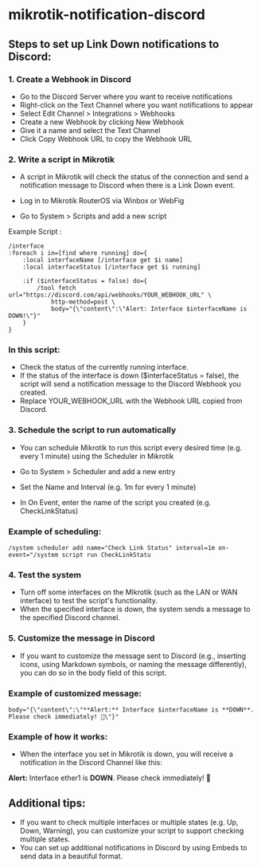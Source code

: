 # mikrotik-notification-discord

## Steps to set up Link Down notifications to Discord:
### 1. Create a Webhook in Discord
- Go to the Discord Server where you want to receive notifications
- Right-click on the Text Channel where you want notifications to appear
- Select Edit Channel > Integrations > Webhooks
- Create a new Webhook by clicking New Webhook
- Give it a name and select the Text Channel
- Click Copy Webhook URL to copy the Webhook URL

### 2. Write a script in Mikrotik
- A script in Mikrotik will check the status of the connection and send a notification message to Discord when there is a Link Down event.

- Log in to Mikrotik RouterOS via Winbox or WebFig
- Go to System > Scripts and add a new script

Example Script :

```
/interface
:foreach i in=[find where running] do={
    :local interfaceName [/interface get $i name]
    :local interfaceStatus [/interface get $i running]
    
    :if ($interfaceStatus = false) do={
        /tool fetch url="https://discord.com/api/webhooks/YOUR_WEBHOOK_URL" \
            http-method=post \
            body="{\"content\":\"Alert: Interface $interfaceName is DOWN!\"}"
    }
}

```

### In this script:
- Check the status of the currently running interface.
- If the status of the interface is down ($interfaceStatus = false), the script will send a notification message to the Discord Webhook you created.
- Replace YOUR_WEBHOOK_URL with the Webhook URL copied from Discord.

### 3. Schedule the script to run automatically
- You can schedule Mikrotik to run this script every desired time (e.g. every 1 minute) using the Scheduler in Mikrotik

- Go to System > Scheduler and add a new entry
- Set the Name and Interval (e.g. 1m for every 1 minute)
- In On Event, enter the name of the script you created (e.g. CheckLinkStatus)

### Example of scheduling:
```
/system scheduler add name="Check Link Status" interval=1m on-event="/system script run CheckLinkStatu
```

### 4. Test the system
- Turn off some interfaces on the Mikrotik (such as the LAN or WAN interface) to test the script's functionality.
- When the specified interface is down, the system sends a message to the specified Discord channel.
### 5. Customize the message in Discord
- If you want to customize the message sent to Discord (e.g., inserting icons, using Markdown symbols, or naming the message differently), you can do so in the body field of this script.

### Example of customized message:
```
body="{\"content\":\"**Alert:** Interface $interfaceName is **DOWN**. Please check immediately! 🚨\"}"
```

### Example of how it works:

- When the interface you set in Mikrotik is down, you will receive a notification in the Discord Channel like this:

**Alert:** Interface ether1 is **DOWN**. Please check immediately! 🚨

## Additional tips:
- If you want to check multiple interfaces or multiple states (e.g. Up, Down, Warning), you can customize your script to support checking multiple states.
- You can set up additional notifications in Discord by using Embeds to send data in a beautiful format.

